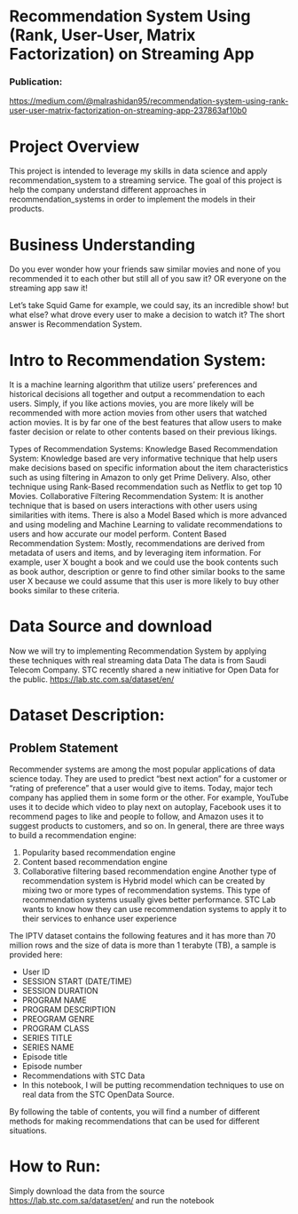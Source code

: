 # Recommendation System Using (Rank, User-User, Matrix Factorization) on Streaming App

### Publication: 
https://medium.com/@malrashidan95/recommendation-system-using-rank-user-user-matrix-factorization-on-streaming-app-237863af10b0

# Project Overview
This project is intended to leverage my skills in data science and apply recommendation_system to a streaming service. The goal of this project is help the company understand different approaches in recommendation_systems in order to implement the models in their products.

# Business Understanding
Do you ever wonder how your friends saw similar movies and none of you recommended it to each other but still all of you saw it? OR everyone on the streaming app saw it!

Let’s take Squid Game for example, we could say, its an incredible show! but what else? what drove every user to make a decision to watch it? The short answer is Recommendation System.

# Intro to Recommendation System:
It is a machine learning algorithm that utilize users’ preferences and historical decisions all together and output a recommendation to each users. Simply, if you like actions movies, you are more likely will be recommended with more action movies from other users that watched action movies. It is by far one of the best features that allow users to make faster decision or relate to other contents based on their previous likings.

Types of Recommendation Systems:
Knowledge Based Recommendation System: Knowledge based are very informative technique that help users make decisions based on specific information about the item characteristics such as using filtering in Amazon to only get Prime Delivery. Also, other technique using Rank-Based recommendation such as Netflix to get top 10 Movies.
Collaborative Filtering Recommendation System: It is another technique that is based on users interactions with other users using similarities with items. There is also a Model Based which is more advanced and using modeling and Machine Learning to validate recommendations to users and how accurate our model perform.
Content Based Recommendation System: Mostly, recommendations are derived from metadata of users and items, and by leveraging item information. For example, user X bought a book and we could use the book contents such as book author, description or genre to find other similar books to the same user X because we could assume that this user is more likely to buy other books similar to these criteria.
# Data Source and download
Now we will try to implementing Recommendation System by applying these techniques with real streaming data Data The data is from Saudi Telecom Company. STC recently shared a new initiative for Open Data for the public. https://lab.stc.com.sa/dataset/en/


# Dataset Description:
## Problem Statement
Recommender systems are among the most popular applications of data science today. They are used to predict “best next action” for a customer or “rating of preference” that a user would give to items. Today, major tech company has applied them in some form or the other. For example, YouTube uses it to decide which video to play next on autoplay, Facebook uses it to recommend pages to like and people to follow, and Amazon uses it to suggest products to customers, and so on. In general, there are three ways to build a recommendation engine:

1. Popularity based recommendation engine
2. Content based recommendation engine
3. Collaborative filtering based recommendation engine Another type of recommendation system is Hybrid model which can be created by mixing two or more types of recommendation systems. This type of recommendation systems usually gives better performance.
STC Lab wants to know how they can use recommendation systems to apply it to their services to enhance user experience

The IPTV dataset contains the following features and it has more than 70 million rows and the size of data is more than 1 terabyte (TB), a sample is provided here:

- User ID
- SESSION START (DATE/TIME)
- SESSION DURATION
- PROGRAM NAME
- PROGRAM DESCRIPTION
- PREOGRAM GENRE
- PROGRAM CLASS
- SERIES TITLE
- SERIES NAME
- Episode title
- Episode number
- Recommendations with STC Data
- In this notebook, I will be putting recommendation techniques to use on real data from the STC OpenData Source.

By following the table of contents, you will find a number of different methods for making recommendations that can be used for different situations.

# How to Run:

Simply download the data from the source https://lab.stc.com.sa/dataset/en/
and run the notebook
